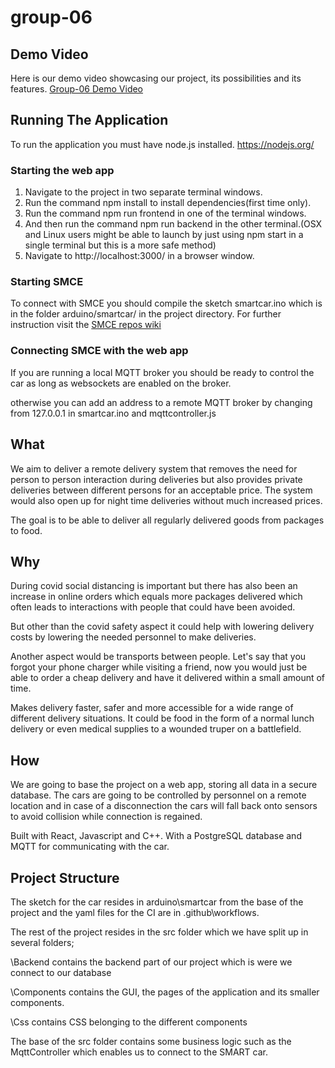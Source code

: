 # group-06

## Demo Video
Here is our demo video showcasing our project, its possibilities and its features.
[Group-06 Demo Video](https://www.youtube.com/watch?v=GzjEKr8GAPo)

## Running The Application
To run the application you must have node.js installed.
https://nodejs.org/


### Starting the web app


1. Navigate to the project in two separate terminal windows.
2. Run the command npm install to install dependencies(first time only).
3. Run the command npm run frontend in one of the terminal windows.
4. And then run the command npm run backend in the other terminal.(OSX and Linux users might be able to launch by just using npm start in a single terminal but this is a more safe method)
5. Navigate to http://localhost:3000/ in a browser window.


### Starting SMCE
To connect with SMCE you should compile the sketch smartcar.ino which is in the folder arduino/smartcar/ in the project directory.
For further instruction visit the [SMCE repos wiki](https://github.com/ItJustWorksTM/smce-gd/wiki)

### Connecting SMCE with the web app
If you are running a local MQTT broker you should be ready to control the car as long as websockets are enabled on the broker.

otherwise you can add an address to a remote MQTT broker by changing from 127.0.0.1 in smartcar.ino and mqttcontroller.js

## What

We aim to deliver a remote delivery system that removes the need for person to person interaction during deliveries but also provides private deliveries between different persons for an acceptable price. The system would also open up for night time deliveries without much increased prices.

The goal is to be able to deliver all regularly delivered goods from packages to food.

## Why

During covid social distancing is important but there has also been an increase in online orders which equals more packages delivered which often leads to interactions with people that could have been avoided.

But other than the covid safety aspect it could help with lowering delivery costs by lowering the needed personnel to make deliveries.

Another aspect would be transports between people. Let's say that you forgot your phone charger while visiting a friend, now you would just be able to order a cheap delivery and have it delivered within a small amount of time.


Makes delivery faster, safer and more accessible for a wide range of different delivery situations. It could be food in the form of a normal lunch delivery or even medical supplies to a wounded truper on a battlefield.


## How

We are going to base the project on a web app, storing all data in a secure database.
The cars are going to be controlled by personnel on a remote location and in case of a disconnection the cars will fall back onto sensors to avoid collision while connection is regained.


Built with React, Javascript and C++.
With a PostgreSQL database and MQTT for communicating with the car.

## Project Structure

The sketch for the car resides in arduino\smartcar from the base of the project
and the yaml files for the CI are in .github\workflows.

The rest of the project resides in the src folder which we have split up in several folders;

\Backend contains the backend part of our project which is were we connect to our database 


\Components contains the GUI, the pages of the application and its smaller components.

\Css contains CSS belonging to the different components

The base of the src folder contains some business logic such as the MqttController which enables us to connect to the SMART car.






